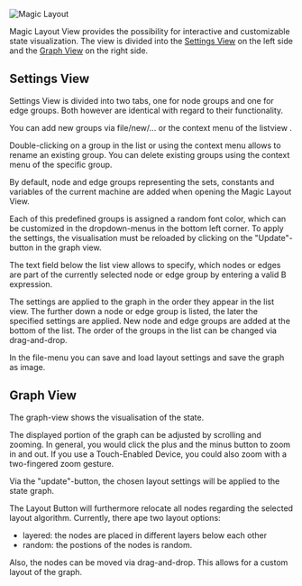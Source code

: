 ![Magic Layout](../../../screenshots/Visualisations/MagicLayout.png)

Magic Layout View provides the possibility for interactive and customizable state visualization.
The view is divided into the [Settings View](#settings) on the left side and the [Graph View](#graph) on the right side.


## <a name="settings"></a>Settings View
Settings View is divided into two tabs, one for node groups and one for edge groups. Both however are identical with regard to their functionality.

You can add new groups via file/new/... or the context menu of the listview .

Double-clicking on a group in the list or using the context menu allows to rename an existing group. You can delete existing groups using the context menu of the specific group. 

By default, node and edge groups representing the sets, constants and variables of the current machine are added when opening the Magic Layout View. 

Each of this predefined groups is assigned a random font color, which can be customized in the dropdown-menus in the bottom left corner. To apply the settings, the visualisation
must be reloaded by clicking on the "Update"-button in the graph view.

The text field below the list view allows to specify, which nodes or edges are part of the currently selected node or edge group by entering a valid B expression.

The settings are applied to the graph in the order they appear in the list view. The further down a node or edge group is listed, the later the specified settings are applied.
New node and edge groups are added at the bottom of the list. The order of the groups in the list can be changed via drag-and-drop.

In the file-menu you can save and load layout settings and save the graph as image.



## <a name="graph"></a>Graph View

The graph-view shows the visualisation of the state. 

The displayed portion of the graph can be adjusted by scrolling and zooming. In general, you would click the plus and the minus button to zoom in and out. 
If you use a Touch-Enabled Device, you could also zoom with a two-fingered zoom gesture.

Via the "update"-button, the chosen layout settings will be applied to the state graph. 

The Layout Button will furthermore relocate all nodes regarding the selected layout algorithm. Currently, there ape two layout options:
* layered: the nodes are placed in different layers below each other
* random: the postions of the nodes is random. 

Also, the nodes can be moved via drag-and-drop. This allows for a custom layout of the graph.
